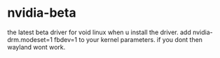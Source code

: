 # nvidia-beta
the latest beta driver for void linux
when u install the driver. add nvidia-drm.modeset=1 fbdev=1 to your kernel parameters. if you dont then wayland wont work.
